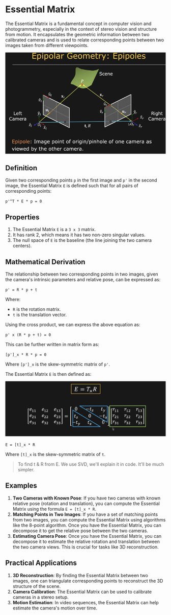 # Essential Matrix

The Essential Matrix is a fundamental concept in computer vision and photogrammetry, especially in the context of stereo vision and structure from motion. It encapsulates the geometric information between two calibrated cameras and is used to relate corresponding points between two images taken from different viewpoints.

![Example Image](../assets/image.png)

## Definition
Given two corresponding points `p` in the first image and `p'` in the second image, the Essential Matrix `E` is defined such that for all pairs of corresponding points:

`p'^T * E * p = 0`


## Properties
1. The Essential Matrix `E` is a `3 x 3` matrix.
2. It has rank 2, which means it has two non-zero singular values.
3. The null space of `E` is the baseline (the line joining the two camera centers).

## Mathematical Derivation
The relationship between two corresponding points in two images, given the camera's intrinsic parameters and relative pose, can be expressed as:


`p' = R * p + t`

Where:
- `R` is the rotation matrix.
- `t` is the translation vector.

Using the cross product, we can express the above equation as:

`p' x (R * p + t) = 0`

This can be further written in matrix form as:

`[p']_x * R * p = 0`

Where `[p']_x` is the skew-symmetric matrix of `p'`.

The Essential Matrix `E` is then defined as:

![Alt text](../assets/formula.png)

`E = [t]_x * R`

Where `[t]_x` is the skew-symmetric matrix of `t`.

> To find t & R from E. We use SVD, we'll explain it in code. It'll be much simpler.

## Examples
1. **Two Cameras with Known Pose**: If you have two cameras with known relative pose (rotation and translation), you can compute the Essential Matrix using the formula `E = [t]_x * R`.
2. **Matching Points in Two Images**: If you have a set of matching points from two images, you can compute the Essential Matrix using algorithms like the 8-point algorithm. Once you have the Essential Matrix, you can decompose it to get the relative pose between the two cameras.
3. **Estimating Camera Pose**: Once you have the Essential Matrix, you can decompose it to estimate the relative rotation and translation between the two camera views. This is crucial for tasks like 3D reconstruction.

## Practical Applications
1. **3D Reconstruction**: By finding the Essential Matrix between two images, one can triangulate corresponding points to reconstruct the 3D structure of the scene.
2. **Camera Calibration**: The Essential Matrix can be used to calibrate cameras in a stereo setup.
3. **Motion Estimation**: In video sequences, the Essential Matrix can help estimate the camera's motion over time.

